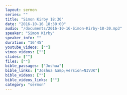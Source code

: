 ```yaml
---
layout: sermon
series: ""
title: "Simon Kirby 18:30"
date: "2016-10-16 18:30:00"
audio: "/documents/2016-10-16-Simon-Kirby-18-30.mp3"
speaker: "Simon Kirby"
speaker_info: ""
duration: "16'45"
youtube_videos: [""]
vimeo_videos: [""]
slides: [""]
files: [""]
bible_passages: ["Joshua"]
bible_links: ["Joshua &amp;version=NIVUK"]
bible_videos: [""]
bible_videos_links: [""]
category: "sermon"
---
```

